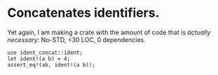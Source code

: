 # Concatenates identifiers. 

Yet again, I am making a crate with the amount of code that is *actually necessary*:
No-STD, <30 LOC, 0 dependencies.

```
use ident_concat::ident;
let ident!(a b) = 4;
assert_eq!(ab, ident!(a b));
```
